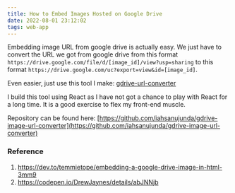 ```yaml
---
title: How to Embed Images Hosted on Google Drive
date: 2022-08-01 23:12:02
tags: web-app
---
```


Embedding image URL from google drive is actually easy. We just have to convert the URL we got from google drive from this format `https://drive.google.com/file/d/[image_id]/view?usp=sharing` to this format `https://drive.google.com/uc?export=view&id=[image_id]`.

Even easier, just use this tool I make: [gdrive-url-converter](https://gdrive-url-convert.herokuapp.com)

<!-- more -->

I build this tool using React as I have not got a chance to play with React for a long time. It is a good exercise to flex my front-end muscle.

Repository can be found here: [https://github.com/iahsanujunda/gdrive-image-url-converter](https://github.com/iahsanujunda/gdrive-image-url-converter)

### Reference
1. https://dev.to/temmietope/embedding-a-google-drive-image-in-html-3mm9
2. https://codepen.io/DrewJaynes/details/abJNNjb
